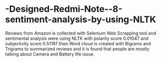 # -Designed-Redmi-Note--8-sentiment-analysis-by-using-NLTK

Reviews from Amazon is collected with Selenium Web Scrapping tool and sentimental analysis were using NLTK with polarity score 0.01047 
and subjectivity score 0.51197 then Word cloud is created with Bigrams and Trigrams to summarized reviews and it is found that people are 
mostly talking about Camera and Battery life issue.  
